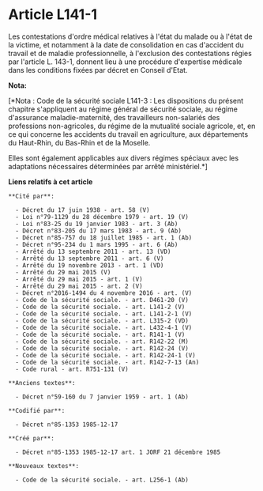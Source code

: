 # Article L141-1

Les contestations d'ordre médical relatives à l'état du malade ou à l'état de la victime, et notamment à la date de
consolidation en cas d'accident du travail et de maladie professionnelle, à l'exclusion des contestations régies par
l'article L. 143-1, donnent lieu à une procédure d'expertise médicale dans les conditions fixées par décret en Conseil
d'Etat.

**Nota:**

[*Nota : Code de la sécurité sociale L141-3 : Les dispositions du présent chapitre s'appliquent au régime général de sécurité
sociale, au régime d'assurance maladie-maternité, des travailleurs non-salariés des professions non-agricoles, du régime de
la mutualité sociale agricole, et, en ce qui concerne les accidents du travail en agriculture, aux départements du Haut-Rhin,
du Bas-Rhin et de la Moselle.

Elles sont également applicables aux divers régimes spéciaux avec les adaptations nécessaires déterminées par arrêté
ministériel.*]

**Liens relatifs à cet article**

	**Cité par**:

	  - Décret du 17 juin 1938 - art. 58 (V)
	  - Loi n°79-1129 du 28 décembre 1979 - art. 19 (V)
	  - Loi n°83-25 du 19 janvier 1983 - art. 3 (Ab)
	  - Décret n°83-205 du 17 mars 1983 - art. 9 (Ab)
	  - Décret n°85-757 du 18 juillet 1985 - art. 1 (Ab)
	  - Décret n°95-234 du 1 mars 1995 - art. 6 (Ab)
	  - Arrêté du 13 septembre 2011 - art. 13 (VD)
	  - Arrêté du 13 septembre 2011 - art. 6 (V)
	  - Arrêté du 19 novembre 2013 - art. 1 (VD)
	  - Arrêté du 29 mai 2015 (V)
	  - Arrêté du 29 mai 2015 - art. 1 (V)
	  - Arrêté du 29 mai 2015 - art. 2 (V)
	  - Décret n°2016-1494 du 4 novembre 2016 - art. (V)
	  - Code de la sécurité sociale. - art. D461-20 (V)
	  - Code de la sécurité sociale. - art. L141-2 (V)
	  - Code de la sécurité sociale. - art. L141-2-1 (V)
	  - Code de la sécurité sociale. - art. L315-2 (VD)
	  - Code de la sécurité sociale. - art. L432-4-1 (V)
	  - Code de la sécurité sociale. - art. R141-1 (V)
	  - Code de la sécurité sociale. - art. R142-22 (M)
	  - Code de la sécurité sociale. - art. R142-24 (V)
	  - Code de la sécurité sociale. - art. R142-24-1 (V)
	  - Code de la sécurité sociale. - art. R142-7-13 (An)
	  - Code rural - art. R751-131 (V)

	**Anciens textes**:

	  - Décret n°59-160 du 7 janvier 1959 - art. 1 (Ab)

	**Codifié par**:

	  - Décret n°85-1353 1985-12-17

	**Créé par**:

	  - Décret n°85-1353 1985-12-17 art. 1 JORF 21 décembre 1985

	**Nouveaux textes**:

	  - Code de la sécurité sociale. - art. L256-1 (Ab)
